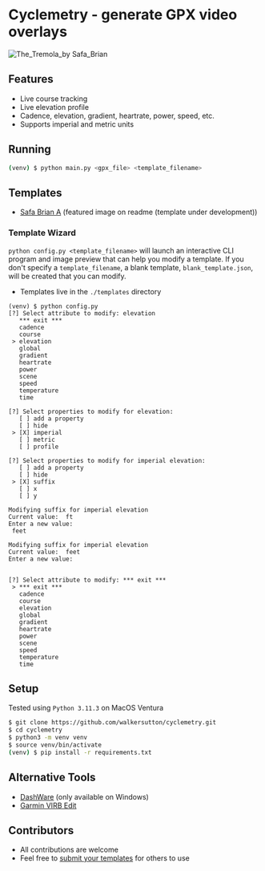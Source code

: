 # Cyclemetry - generate GPX video overlays
![The_Tremola_by Safa_Brian](https://github.com/walkersutton/cyclemetry/assets/25811783/71aa4902-dd29-453f-b4a5-a87ddabd2437)

## Features
* Live course tracking
* Live elevation profile
* Cadence, elevation, gradient, heartrate, power, speed, etc.
* Supports imperial and metric units

## Running
```sh
(venv) $ python main.py <gpx_file> <template_filename>
```
## Templates
* [Safa Brian A](https://github.com/walkersutton/cyclemetry/blob/main/templates/safa_brian_a.json) (featured image on readme (template under development))

### Template Wizard
`python config.py <template_filename>` will launch an interactive CLI program and image preview that can help you modify a template. If you don't specify a `template_filename`, a blank template, `blank_template.json`, will be created that you can modify.
* Templates live in the `./templates` directory

```
(venv) $ python config.py
[?] Select attribute to modify: elevation
   *** exit ***
   cadence
   course
 > elevation
   global
   gradient
   heartrate
   power
   scene
   speed
   temperature
   time

[?] Select properties to modify for elevation:
   [ ] add a property
   [ ] hide
 > [X] imperial
   [ ] metric
   [ ] profile

[?] Select properties to modify for imperial elevation:
   [ ] add a property
   [ ] hide
 > [X] suffix
   [ ] x
   [ ] y

Modifying suffix for imperial elevation
Current value:  ft
Enter a new value:
 feet

Modifying suffix for imperial elevation
Current value:  feet
Enter a new value:


[?] Select attribute to modify: *** exit ***
 > *** exit ***
   cadence
   course
   elevation
   global
   gradient
   heartrate
   power
   scene
   speed
   temperature
   time
```

## Setup
Tested using `Python 3.11.3` on MacOS Ventura
```sh
$ git clone https://github.com/walkersutton/cyclemetry.git
$ cd cyclemetry
$ python3 -m venv venv
$ source venv/bin/activate
(venv) $ pip install -r requirements.txt
```
## Alternative Tools
* [DashWare](http://www.dashware.net/) (only available on Windows)
* [Garmin VIRB Edit](https://www.garmin.com/en-US/p/573412)

## Contributors
* All contributions are welcome
* Feel free to [submit your templates](https://github.com/walkersutton/cyclemetry/pulls) for others to use
